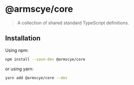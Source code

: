 # @armscye/core

> A collection of shared standard TypeScript definitions.

## Installation

Using npm:

```sh
npm install --save-dev @armscye/core
```

or using yarn:

```sh
yarn add @armscye/core --dev
```
